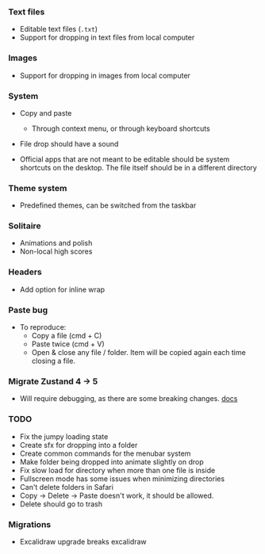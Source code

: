 ### Text files

- Editable text files (`.txt`)
- Support for dropping in text files from local computer

### Images

- Support for dropping in images from local computer

### System

- Copy and paste

  - Through context menu, or through keyboard shortcuts

- File drop should have a sound

- Official apps that are not meant to be editable should be system shortcuts
  on the desktop. The file itself should be in a different directory

### Theme system

- Predefined themes, can be switched from the taskbar

### Solitaire

- Animations and polish
- Non-local high scores

### Headers

- Add option for inline wrap

### Paste bug

- To reproduce:
  - Copy a file (cmd + C)
  - Paste twice (cmd + V)
  - Open & close any file / folder. Item will be copied again each time closing a file.

### Migrate Zustand 4 -> 5

- Will require debugging, as there are some breaking changes. [docs](https://zustand.docs.pmnd.rs/migrations/migrating-to-v5)

### TODO

- Fix the jumpy loading state
- Create sfx for dropping into a folder
- Create common commands for the menubar system
- Make folder being dropped into animate slightly on drop
- Fix slow load for directory when more than one file is inside
- Fullscreen mode has some issues when minimizing directories
- Can't delete folders in Safari
- Copy -> Delete -> Paste doesn't work, it should be allowed.
- Delete should go to trash

### Migrations

- Excalidraw upgrade breaks excalidraw
